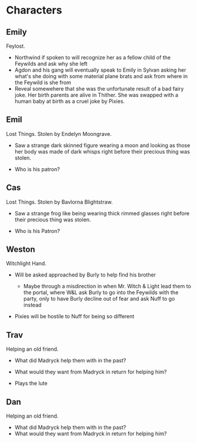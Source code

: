 # Characters

## Emily
Feylost.

- Northwind if spoken to will recognize her as a fellow child of the Feywilds and ask why she left
- Agdon and his gang will eventually speak to Emily in Sylvan asking her what's she doing with some material plane brats and ask from where in the Feywild is she from
- Reveal somewehere that she was the unfortunate result of a bad fairy joke. Her birth parents are alive in Thither. She was swapped with a human baby at birth as a cruel joke by Pixies.

## Emil
Lost Things. Stolen by Endelyn Moongrave.

- Saw a strange dark skinned figure wearing a moon and looking as those her body was made of dark whisps right before their precious thing was stolen.

- Who is his patron?

## Cas
Lost Things. Stolen by Bavlorna Blightstraw.

- Saw a strange frog like being wearing thick rimmed glasses right before their precious thing was stolen.

- Who is his Patron?

## Weston
Witchlight Hand.

- Will be asked approached by Burly to help find his brother
    - Maybe through a misdirection in when Mr. Witch & Light lead them to the portal, where W&L ask Burly to go into the Feywilds with the party, only to have Burly decline out of fear and ask Nuff to go instead

- Pixies will be hostile to Nuff for being so different


## Trav
Helping an old friend.

- What did Madryck help them with in the past?
- What would they want from Madryck in return for helping him?

- Plays the lute

## Dan
Helping an old friend.

- What did Madryck help them with in the past?
- What would they want from Madryck in return for helping him?
